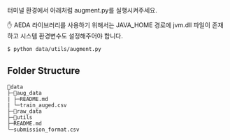 터미널 환경에서 아래처럼 augment.py를 실행시켜주세요.

✋ AEDA 라이브러리를 사용하기 위해서는 JAVA_HOME 경로에 jvm.dll 파일이 존재하고 시스템 환경변수도 설정해주어야 합니다.

```bash
$ python data/utils/augment.py
```


## Folder Structure
```
📁data
├─📁aug_data
| ├─README.md
| └─train_auged.csv
├─📁raw_data
├─📁utils
├─README.md
└─submission_format.csv

```

